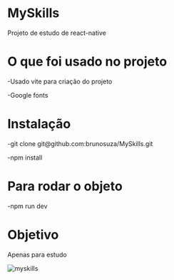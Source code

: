 # MySkills

Projeto de estudo de react-native

# O que foi usado no projeto

<p>-Usado vite para criação do projeto</p>
<p>-Google fonts</p>

# Instalação

<p>-git clone git@github.com:brunosuza/MySkills.git</p>
-npm install

# Para rodar o objeto

-npm run dev

# Objetivo

Apenas para estudo

![myskills](https://user-images.githubusercontent.com/13911181/220452235-1a600c10-aaea-4f4c-898f-afc5930b2991.png)
